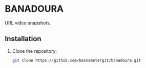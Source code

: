 # BANADOURA

URL video snapshots.

## Installation

1. Clone the repository:
   ```bash
   git clone https://github.com/bassametergit/banadoura.git
